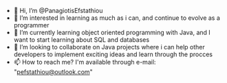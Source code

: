 - 👋 Hi, I’m @PanagiotisEfstathiou
- 👀 I’m interested in learning as much as i can, and continue to evolve as a programmer 
- 🌱 I’m currently learning object oriented programming with Java, and I want to start learning about SQL and databases
- 💞️ I’m looking to collaborate on Java projects where i can help other developers to implement exciting ideas and learn through the procces
- 📫 How to reach me? I'm available through e-mail: "pefstathiou@outlook.com"

<!---
PanagiotisEfstathiou/PanagiotisEfstathiou is a ✨ special ✨ repository because its `README.md` (this file) appears on your GitHub profile.
You can click the Preview link to take a look at your changes.
--->
